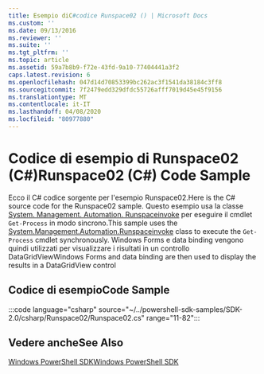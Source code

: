 ```yaml
---
title: Esempio diC#codice Runspace02 () | Microsoft Docs
ms.custom: ''
ms.date: 09/13/2016
ms.reviewer: ''
ms.suite: ''
ms.tgt_pltfrm: ''
ms.topic: article
ms.assetid: 59a7b8b9-f72e-43fd-9a10-77404441a3f2
caps.latest.revision: 6
ms.openlocfilehash: 047d14d70853399bc262ac3f1541da38184c3ff8
ms.sourcegitcommit: 7f2479edd329dfdc55726afff7019d45e45f9156
ms.translationtype: MT
ms.contentlocale: it-IT
ms.lasthandoff: 04/08/2020
ms.locfileid: "80977880"
---
```

# <a name="runspace02-c-code-sample"></a><span data-ttu-id="b31d2-102">Codice di esempio di Runspace02 (C#)</span><span class="sxs-lookup"><span data-stu-id="b31d2-102">Runspace02 (C#) Code Sample</span></span>

<span data-ttu-id="b31d2-103">Ecco il C# codice sorgente per l'esempio Runspace02.</span><span class="sxs-lookup"><span data-stu-id="b31d2-103">Here is the C# source code for the Runspace02 sample.</span></span> <span data-ttu-id="b31d2-104">Questo esempio usa la classe [System. Management. Automation. Runspaceinvoke](/dotnet/api/System.Management.Automation.RunspaceInvoke) per eseguire il cmdlet `Get-Process` in modo sincrono.</span><span class="sxs-lookup"><span data-stu-id="b31d2-104">This sample uses the [System.Management.Automation.Runspaceinvoke](/dotnet/api/System.Management.Automation.RunspaceInvoke) class to execute the `Get-Process` cmdlet synchronously.</span></span> <span data-ttu-id="b31d2-105">Windows Forms e data binding vengono quindi utilizzati per visualizzare i risultati in un controllo DataGridView</span><span class="sxs-lookup"><span data-stu-id="b31d2-105">Windows Forms and data binding are then used to display the results in a DataGridView control</span></span>

## <a name="code-sample"></a><span data-ttu-id="b31d2-106">Codice di esempio</span><span class="sxs-lookup"><span data-stu-id="b31d2-106">Code Sample</span></span>

:::code language="csharp" source="~/../powershell-sdk-samples/SDK-2.0/csharp/Runspace02/Runspace02.cs" range="11-82":::

## <a name="see-also"></a><span data-ttu-id="b31d2-107">Vedere anche</span><span class="sxs-lookup"><span data-stu-id="b31d2-107">See Also</span></span>

[<span data-ttu-id="b31d2-108">Windows PowerShell SDK</span><span class="sxs-lookup"><span data-stu-id="b31d2-108">Windows PowerShell SDK</span></span>](../windows-powershell-reference.md)
